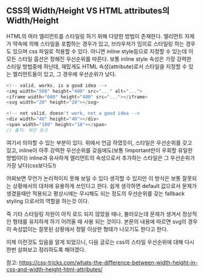 ## CSS의 Width/Height VS HTML attributes의 Width/Height

HTML의 여러 엘리먼트를 스타일링 하기 위해 다양한 방법이 존재한다.
엘리먼트 자체가 약속에 의해 스타일을 포함하는 경우가 있고, 브라우저가 임의로 스타일링 하는 경우도 있으며 css 파일로 적용할 수 있다. 아니면 inline style등으로 지정할 수 있는데 이 모든 스타일 옵션은 정해진 우선순위를 따른다. 보통 inline style 속성은 가장 강력한 스타일 방법중에 하난데, 재밌게도 HTML 속성(attribute)로서 스타일을 지정할 수 있는 엘리먼트들이 있고, 그 경우에 우선순위가 낮다.

```js
<!-- valid, works, is a good idea -->
<img width="500" height="400" src="..." alt="...">
<iframe width="600" height="400" src="..."></iframe>
<svg width="20" height="20"></svg>

<!-- not valid, doesn't work, not a good idea -->
<div width="40" height="40"></div>
<span width="100" height="10"></span>
// 출처: 하단 링크
```

여기서 의아할 수 있는 부분이 있다. 위에서 언급 하였듯이, 스타일은 우선순위를 갖고 있고, inline이 아주 강력한 우선순위를 갖음에도(보통 !important만이 우회할 유일한 방법이다) inline과 유사하게 엘리먼트의 속성으로서 추가하는 스타일은 그 우선순위가 가장 낮다(css보다도!)

어찌보면 무언가 논리적이지 못해 보일 수 있다 생각할 수 있지만 이 방식은 보통 잘못되는 상황에서의 대처에 유용하게 쓰인다고 한다. 쉽게 생각하면 default 값으로서 문제가 생겼을때만 적용되고 평상시에는 무시해도 되는 정도의 우선순위를 갖는 fallback styling 으로서의 역할을 하는것 이다.

즉 기타 스타일링 자원이 아직 로드 되지 않았을 때나, 불러오는데 문제가 생겨서 정상적인 형태를 유지하게 하기 어려울 때 사용 되는 것이다. 본문의 내용에 따르면 svg의 경우 이 속성없이는 잘못된 상황에서 정말 이상한 형태가 나오기도 한다고 한다.

이제 이런것도 있음을 알게 되었으니, 다음 글로는 css의 스타일 우선순위에 대해 다시 한번 살펴보고 정리하도록 해야겠다.

참고: https://css-tricks.com/whats-the-difference-between-width-height-in-css-and-width-height-html-attributes/